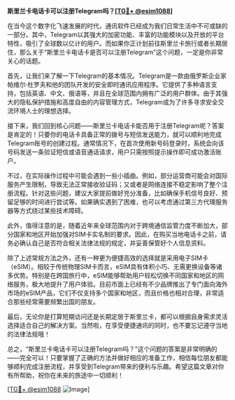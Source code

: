 **斯里兰卡电话卡可以注册Telegram吗？[[TG💪+ @esim1088](https://t.me/s/esim1088)]**

在当今这个数字化飞速发展的时代，通讯软件已经成为我们日常生活中不可或缺的一部分。其中，Telegram以其强大的加密功能、丰富的功能模块以及开放的平台特性，吸引了全球数以亿计的用户。而如果你正计划前往斯里兰卡旅行或者长期居住，那么关于“斯里兰卡电话卡是否可以注册Telegram”这个问题，一定是你非常关心的话题。

首先，让我们来了解一下Telegram的基本情况。Telegram是一款由俄罗斯企业家帕维尔·杜罗夫和他的团队开发的安全即时通讯应用程序。它提供了多种语言支持，包括英语、中文、俄语等，并且在全球范围内拥有广泛的用户群体。由于其强大的隐私保护措施和高度自由的内容管理方式，Telegram成为了许多寻求安全交流环境人士的理想选择。

接下来，我们回到核心问题——斯里兰卡电话卡能否用于注册Telegram呢？答案是肯定的！只要你的电话卡具备正常的拨号与短信发送能力，就可以顺利地完成Telegram账号的创建过程。通常情况下，在首次使用新号码登录时，系统会向该号码发送一条验证短信或语音通话请求，用户只需按照提示操作即可成功激活账户。

不过，在实际操作过程中可能会遇到一些小插曲。例如，部分运营商可能会对国际服务产生限制，导致无法正常接收验证码；又或者是网络连接不稳定影响了整个注册流程。针对这些问题，建议大家提前做好充分准备，比如确保手机信号良好、预留足够的时间进行尝试等。如果确实遇到了困难，也可以考虑通过第三方代理服务器等方式绕过某些技术障碍。

此外，值得注意的是，随着近年来全球范围内对于跨境通信监管力度不断加大，部分国家和地区开始加强对SIM卡实名制的要求。因此，在购买当地电话卡之前，请务必确认自己是否符合相关法律法规的规定，并妥善保管好个人信息资料。

除了上述常规方法之外，还有一种更为便捷高效的选择就是采用电子SIM卡（eSIM）。相较于传统物理SIM卡而言，eSIM具有体积小巧、无需更换设备等诸多优势。特别是在跨国旅行中，eSIM能够帮助用户轻松切换不同国家和地区的网络服务，极大地提升了用户体验。目前市面上已经有不少品牌推出了专门面向海外市场的eSIM产品，它们不仅支持多个国家和地区，而且价格也相对合理，非常适合那些经常需要频繁出国的朋友。

最后，无论你是打算短期访问还是长期定居于斯里兰卡，都可以根据自身需求灵活选择适合自己的解决方案。当然啦，在享受便捷通讯的同时，也不要忘记遵守当地的法律法规哦！

总之，“斯里兰卡电话卡可以注册Telegram吗？”这个问题的答案是非常明确的——完全可以！只要掌握了正确的方法并做好相应的准备工作，相信每位朋友都能够顺利完成注册流程，并享受到Telegram带来的便利与乐趣。希望这篇文章对你有所帮助，祝你在未来的旅途中一切顺利！

[[TG💪+ @esim1088](https://t.me/s/esim1088) ![Image](https://i.postimg.cc/4NQfJmqS/Snipaste-2025-05-13-00-14-12.png)]